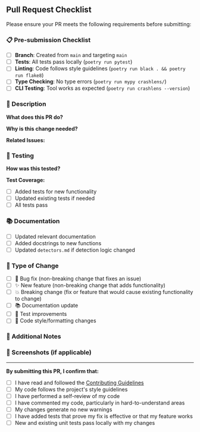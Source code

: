 ## Pull Request Checklist

Please ensure your PR meets the following requirements before submitting:

### 📋 Pre-submission Checklist

- [ ] **Branch**: Created from `main` and targeting `main`
- [ ] **Tests**: All tests pass locally (`poetry run pytest`)
- [ ] **Linting**: Code follows style guidelines (`poetry run black . && poetry run flake8`)
- [ ] **Type Checking**: No type errors (`poetry run mypy crashlens/`)
- [ ] **CLI Testing**: Tool works as expected (`poetry run crashlens --version`)

### 📝 Description

**What does this PR do?**
<!-- Provide a clear and concise description of the changes -->

**Why is this change needed?**
<!-- Explain the motivation or issue this addresses -->

**Related Issues:**
<!-- Link any related issues: Fixes #123, Closes #456 -->

### 🧪 Testing

**How was this tested?**
<!-- Describe the tests you ran and their results -->

**Test Coverage:**
- [ ] Added tests for new functionality
- [ ] Updated existing tests if needed
- [ ] All tests pass

### 📚 Documentation

- [ ] Updated relevant documentation
- [ ] Added docstrings to new functions
- [ ] Updated `detectors.md` if detection logic changed

### 🔄 Type of Change

- [ ] 🐛 Bug fix (non-breaking change that fixes an issue)
- [ ] ✨ New feature (non-breaking change that adds functionality)  
- [ ] 💥 Breaking change (fix or feature that would cause existing functionality to change)
- [ ] 📚 Documentation update
- [ ] 🧪 Test improvements
- [ ] 🎨 Code style/formatting changes

### 🚀 Additional Notes

<!-- Any additional information, context, or screenshots -->

### 📸 Screenshots (if applicable)

<!-- Include screenshots for UI changes or CLI output -->

---

**By submitting this PR, I confirm that:**

- [ ] I have read and followed the [Contributing Guidelines](CONTRIBUTING.md)
- [ ] My code follows the project's style guidelines
- [ ] I have performed a self-review of my code
- [ ] I have commented my code, particularly in hard-to-understand areas
- [ ] My changes generate no new warnings
- [ ] I have added tests that prove my fix is effective or that my feature works
- [ ] New and existing unit tests pass locally with my changes

